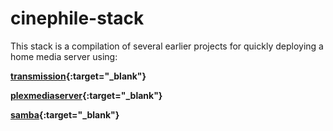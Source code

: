 # cinephile-stack
This stack is a compilation of several earlier projects for quickly deploying a home media server using:

**[transmission](https://github.com/Monderlog/transmission-docker){:target="_blank"}**

**[plexmediaserver](https://github.com/Monderlog/plexmediaserver-docker){:target="_blank"}**

**[samba](https://github.com/Monderlog/samba-docker){:target="_blank"}**